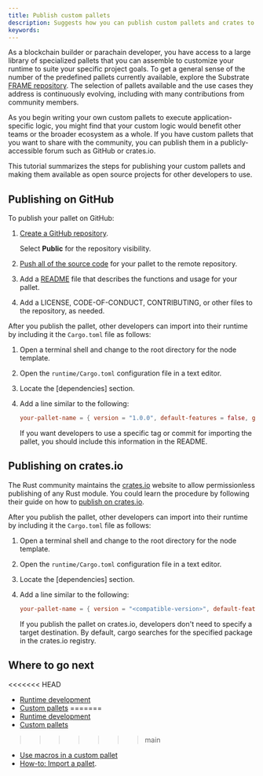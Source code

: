 ```yaml
---
title: Publish custom pallets
description: Suggests how you can publish custom pallets and crates to make them available to the broader community.
keywords:
---
```


As a blockchain builder or parachain developer, you have access to a large library of specialized pallets that you can assemble to customize your runtime to suite your specific project goals.
To get a general sense of the number of the predefined pallets currently available, explore the Substrate [FRAME repository](https://github.com/paritytech/substrate/tree/master/frame).
The selection of pallets available and the use cases they address is continuously evolving, including with many contributions from community members.

As you begin writing your own custom pallets to execute application-specific logic, you might find that your custom logic would benefit other teams or the broader ecosystem as a whole.
If you have custom pallets that you want to share with the community, you can publish them in a publicly-accessible forum such as GitHub or crates.io.

This tutorial summarizes the steps for publishing your custom pallets and making them available as open source projects for other developers to use.

## Publishing on GitHub

To publish your pallet on GitHub:

1. [Create a GitHub repository](https://help.github.com/en/articles/create-a-repo).

   Select **Public** for the repository visibility.

1. [Push all of the source code](https://help.github.com/en/articles/pushing-to-a-remote) for your pallet to the remote repository.

1. Add a [README](https://docs.github.com/en/repositories/managing-your-repositorys-settings-and-features/customizing-your-repository/about-readmes) file that describes the functions and usage for your pallet.

1. Add a LICENSE, CODE-OF-CONDUCT, CONTRIBUTING, or other files to the repository, as needed.

After you publish the pallet, other developers can import into their runtime by including it the `Cargo.toml` file as follows:

1. Open a terminal shell and change to the root directory for the node template.

1. Open the `runtime/Cargo.toml` configuration file in a text editor.

1. Locate the [dependencies] section.

1. Add a line similar to the following:

   ```toml
   your-pallet-name = { version = "1.0.0", default-features = false, git = "https://github.com/<your-organization-name>/<your-pallet-repo-name>", branch = "<default-or-specific-branch-name" }
   ```

   If you want developers to use a specific tag or commit for importing the pallet, you should include this information in the README.

## Publishing on crates.io

The Rust community maintains the [crates.io](https://crates.io/) website to allow permissionless publishing of any Rust module.
You could learn the procedure by following their guide on how to [publish on crates.io](https://doc.rust-lang.org/cargo/reference/publishing.html).

After you publish the pallet, other developers can import into their runtime by including it the `Cargo.toml` file as follows:

1. Open a terminal shell and change to the root directory for the node template.

1. Open the `runtime/Cargo.toml` configuration file in a text editor.

1. Locate the [dependencies] section.

1. Add a line similar to the following:

   ```toml
   your-pallet-name = { version = "<compatible-version>", default-features = false }
   ```

   If you publish the pallet on crates.io, developers don't need to specify a target destination.
   By default, cargo searches for the specified package in the crates.io registry.

## Where to go next

<<<<<<< HEAD
- [Runtime development](/main-docs/fundamentals/runtime-development/)
- [Custom pallets](/main-docs/build/custom-pallets/)
=======
- [Runtime development](/fundamentals/runtime-intro/)
- [Custom pallets](/build/custom-pallets/)
>>>>>>> main
- [Use macros in a custom pallet](/tutorials/work-with-pallets/use-macros-in-a-custom-pallet/)
- [How-to: Import a pallet](/reference/how-to-guides/basics/import-a-pallet/).
